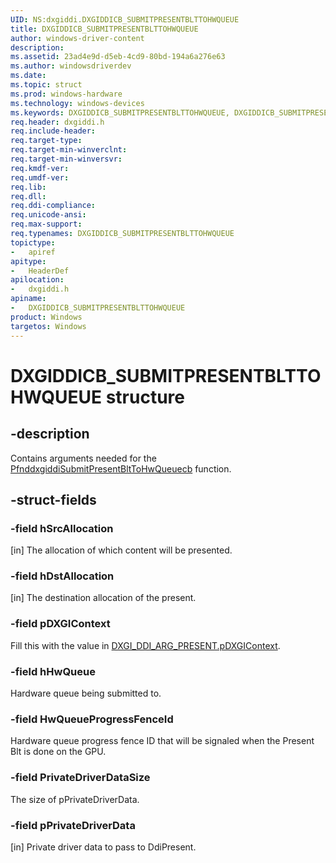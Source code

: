 ```yaml
---
UID: NS:dxgiddi.DXGIDDICB_SUBMITPRESENTBLTTOHWQUEUE
title: DXGIDDICB_SUBMITPRESENTBLTTOHWQUEUE
author: windows-driver-content
description:
ms.assetid: 23ad4e9d-d5eb-4cd9-80bd-194a6a276e63
ms.author: windowsdriverdev
ms.date:
ms.topic: struct
ms.prod: windows-hardware
ms.technology: windows-devices
ms.keywords: DXGIDDICB_SUBMITPRESENTBLTTOHWQUEUE, DXGIDDICB_SUBMITPRESENTBLTTOHWQUEUE,
req.header: dxgiddi.h
req.include-header:
req.target-type:
req.target-min-winverclnt:
req.target-min-winversvr:
req.kmdf-ver:
req.umdf-ver:
req.lib:
req.dll:
req.ddi-compliance:
req.unicode-ansi:
req.max-support:
req.typenames: DXGIDDICB_SUBMITPRESENTBLTTOHWQUEUE
topictype:
-	apiref
apitype:
-	HeaderDef
apilocation:
-	dxgiddi.h
apiname:
-	DXGIDDICB_SUBMITPRESENTBLTTOHWQUEUE
product: Windows
targetos: Windows
---
```


# DXGIDDICB_SUBMITPRESENTBLTTOHWQUEUE structure

## -description

Contains arguments needed for the [PfnddxgiddiSubmitPresentBltToHwQueuecb](nc-dxgiddi-pfnddxgiddi_submitpresentblttohwqueuecb.md) function.

## -struct-fields

### -field hSrcAllocation

[in] The allocation of which content will be presented.

### -field hDstAllocation

[in] The destination allocation of the present.

### -field pDXGIContext

Fill this with the value in [DXGI_DDI_ARG_PRESENT.pDXGIContext](ns-dxgiddi-dxgi_ddi_arg_present.md).

### -field hHwQueue

Hardware queue being submitted to.

### -field HwQueueProgressFenceId

Hardware queue progress fence ID that will be signaled when the Present Blt is done on the GPU.

### -field PrivateDriverDataSize

The size of pPrivateDriverData.

### -field pPrivateDriverData

[in] Private driver data to pass to DdiPresent.

